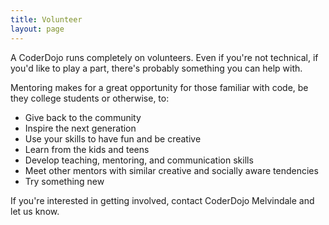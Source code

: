 ```yaml
---
title: Volunteer
layout: page
---
```


A CoderDojo runs completely on volunteers. Even if you're not technical, if you'd like to play a part, there's probably something you can help with.

Mentoring makes for a great opportunity for those familiar with code, be they college students or otherwise, to:

 * Give back to the community
 * Inspire the next generation
 * Use your skills to have fun and be creative
 * Learn from the kids and teens
 * Develop teaching, mentoring, and communication skills
 * Meet other mentors with similar creative and socially aware tendencies
 * Try something new

If you're interested in getting involved, contact CoderDojo Melvindale and let us know.